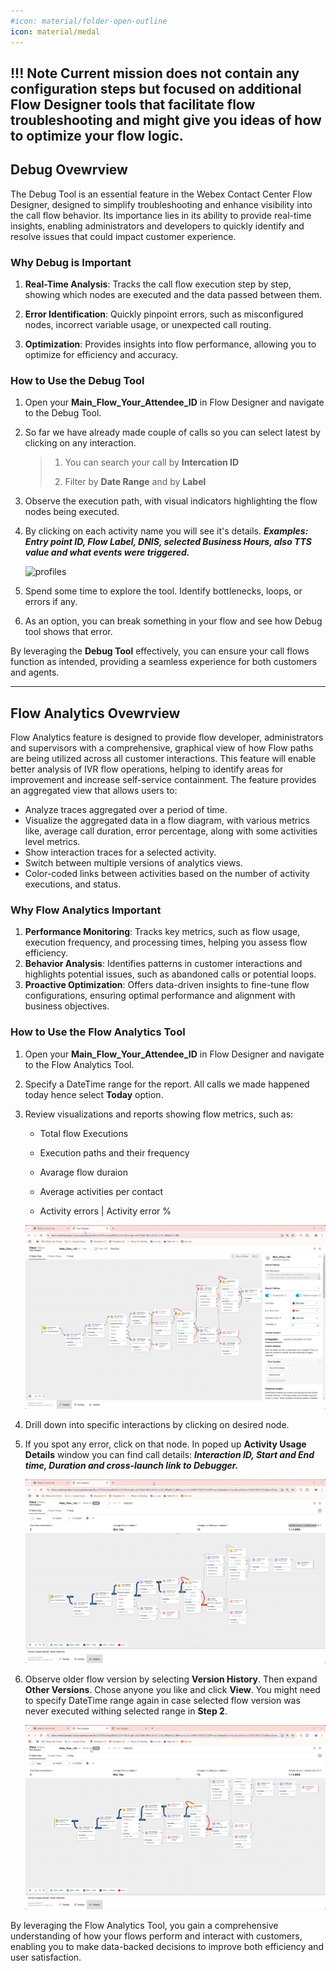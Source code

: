 ```yaml
---
#icon: material/folder-open-outline
icon: material/medal
---
```



!!! Note
    Current mission does not contain any configuration steps but focused on additional Flow Designer tools that facilitate flow troubleshooting and might give you ideas of how to optimize your flow logic.
---
## Debug Ovewrview

The Debug Tool is an essential feature in the Webex Contact Center Flow Designer, designed to simplify troubleshooting and enhance visibility into the call flow behavior. Its importance lies in its ability to provide real-time insights, enabling administrators and developers to quickly identify and resolve issues that could impact customer experience.

### Why Debug is Important

1. **Real-Time Analysis**: Tracks the call flow execution step by step, showing which nodes are executed and the data passed between them.

2. **Error Identification**: Quickly pinpoint errors, such as misconfigured nodes, incorrect variable usage, or unexpected call routing.

3. **Optimization**: Provides insights into flow performance, allowing you to optimize for efficiency and accuracy.

### How to Use the Debug Tool

1. Open your **<span class="attendee-id-container">Main_Flow_<span class="attendee-id-placeholder" data-prefix="Main_Flow_">Your_Attendee_ID</span><span class="copy" title="Click to copy!"></span></span>** in Flow Designer and navigate to the Debug Tool.

2. So far we have already made couple of calls so you can select latest by clicking on any interaction.
    
    > 
    > 1. You can search your call by **Intercation ID**
    > 
    > 2. Filter by **Date Range** and by **Label**

3. Observe the execution path, with visual indicators highlighting the flow nodes being executed.
4. By clicking on each activity name you will see it's details. ***Examples: Entry point ID, Flow Label, DNIS, selected Business Hours, also TTS value and what events were triggered.***

    ![profiles](../graphics/Lab1/FlowDebug1.gif)

5. Spend some time to explore the tool. Identify bottlenecks, loops, or errors if any. 
6. As an option, you can break something in your flow and see how Debug tool shows that error.

By leveraging the **Debug Tool** effectively, you can ensure your call flows function as intended, providing a seamless experience for both customers and agents.

---

## Flow Analytics Ovewrview

Flow Analytics feature is designed to provide flow developer, administrators and supervisors with a comprehensive, graphical view of how Flow paths are being utilized across all customer interactions. This feature will enable better analysis of IVR flow operations, helping to identify areas for improvement and increase self-service containment. The feature provides an aggregated view that allows users to:

  - Analyze traces aggregated over a period of time.
  - Visualize the aggregated data in a flow diagram, with various metrics like, average call duration, error percentage, along with some activities level metrics. 
  - Show interaction traces for a selected activity.
  - Switch between multiple versions of analytics views.
  - Color-coded links between activities based on the number of activity executions, and status.

### Why Flow Analytics Important

1. **Performance Monitoring**: Tracks key metrics, such as flow usage, execution frequency, and processing times, helping you assess flow efficiency.
2. **Behavior Analysis**: Identifies patterns in customer interactions and highlights potential issues, such as abandoned calls or potential loops.
3. **Proactive Optimization**: Offers data-driven insights to fine-tune flow configurations, ensuring optimal performance and alignment with business objectives.

### How to Use the Flow Analytics Tool

1. Open your **<span class="attendee-id-container">Main_Flow_<span class="attendee-id-placeholder" data-prefix="Main_Flow_">Your_Attendee_ID</span><span class="copy" title="Click to copy!"></span></span>** in Flow Designer and navigate to the Flow Analytics Tool.

2. Specify a DateTime range for the report. All calls we made happened today hence select **Today** option.

3. Review visualizations and reports showing flow metrics, such as:
    
    - Total flow Executions
    
    - Execution paths and their frequency
    
    - Avarage flow duraion
    
    - Average activities per contact
    
    - Activity errors | Activity error %

    ![profiles](../graphics/Lab1/FlowAnalytics1.gif)

4. Drill down into specific interactions by clicking on desired node.

5. If you spot any error, click on that node. In poped up **Activity Usage Details** window you can find call details: ***Interaction ID, Start and End time, Duration and cross-launch link to Debugger.***

    ![profiles](../graphics/Lab1/FlowAnalytics2.gif)

6. Observe older flow version by selecting **Version History**. Then expand **Other Versions**. Chose anyone you like and click **View**. You might need to specify DateTime range again in case selected flow version was never executed withing selected range in **Step 2**.

    ![profiles](../graphics/Lab1/FlowAnalytics3.gif)

By leveraging the Flow Analytics Tool, you gain a comprehensive understanding of how your flows perform and interact with customers, enabling you to make data-backed decisions to improve both efficiency and user satisfaction.

